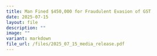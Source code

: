 ```yaml
---
title: Man Fined $450,000 for Fraudulent Evasion of GST
date: 2025-07-15
layout: file
description: ""
image: ""
variant: markdown
file_url: /files/2025_07_15_media_release.pdf
---
```

